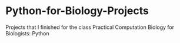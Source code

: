 # Python-for-Biology-Projects
Projects that I finished for the class Practical Computation Biology for Biologists: Python
